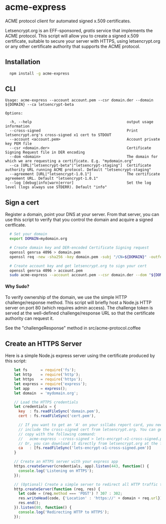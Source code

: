 # acme-express

ACME protocol client for automated signed x.509 certificates.

Letsencrypt.org is an EFF-sponsored, *gratis* service that implements the
ACME protocol. This script will allow you to create a signed x.509
certificate, suitable to secure your server with HTTPS, using
letsencrypt.org or any other certificate authority that supports the ACME
protocol.

## Installation

```bash
  npm install -g acme-express
```

## CLI

```
Usage: acme-express --account account.pem --csr domain.der --domain ${DOMAIN} --ca letsencrypt-beta

Options:

  -h, --help                                           output usage information
  --cross-signed                                       Print letsencrypt.org's cross-signed x1 cert to STDOUT
  --account <account.pem>                              Account private key PEM file
  --csr <domain.der>                                   Certificate Signing Request file in DER encoding
  --dom <domain>                                       The domain for which we are requesting a certificate. E.g. "mydomain.org"
  --ca [URL|"letsencrypt-beta"|"letsencrypt-staging"]  Certificate authority URL running ACME protocol. Default "letsencrypt-staging"
  --agreement [URL|"letsencrypt-1.0.1"]                The certificate agreement URL. Default "letsencrypt-1.0.1"
  --log [debug|info|warn|error]                        Set the log level (logs always use STDERR). Default "info"
```

## Sign a cert

Register a domain, point your DNS at your server. From that server, you
can use this script to verify that you control the domain and acquire a
signed certficate.

```bash
  # Set your domain
  export DOMAIN=mydomain.org

  # Create domain key and DER-encoded Certificate Signing request
  openssl genrsa 4096 > domain.pem
  openssl req -new -sha256 -key domain.pem -subj "/CN=${DOMAIN}" -outform DER > domain.der

  # Create account key and get letsencrypt.org to sign your cert
  openssl genrsa 4096 > account.pem
  sudo acme-express --account account.pem --csr domain.der --dom "${DOMAIN}" --ca letsencrypt-beta > cert.pem
```

#### Why Sudo?

To verify ownership of the domain, we use the simple HTTP
challenge/response method. This script will briefly host a Node.js HTTP
server on port 80 (which requires admin access). The challenge token is
served at the well-defined challenge/response URL so that the certificate
authority can request it.

See the "challengeResponse" method in src/acme-protocol.coffee

## Create an HTTPS Server

Here is a simple Node.js express server using the certificate produced by
this script:

```javascript
    let fs      = require('fs');
    let http    = require('http');
    let https   = require('https');
    let express = require('express');
    let app     = express();
    let domain  = 'mydomain.org';

    // Load the HTTPS credentials
    let credentials = {
      key  : fs.readFileSync('domain.pem'),
      cert : fs.readFileSync('cert.pem'),

      // If you want to get an 'A' on your ssllabs report card, you need to
      // include the cross-signed cert from letsencrypt.org. You can get a
      // copy with the following command:
      //   acme-express --cross-signed > lets-encrypt-x1-cross-signed.pem
      // Or, you can download it directly from letsencrypt.org at the following URL:
      ca   : [fs.readFileSync('lets-encrypt-x1-cross-signed.pem')]
    }

    // Create an HTTPS server with your express app
    https.createServer(credentials, app).listen(443, function() {
      console.log('Listening on HTTPS');
    });

    // (Optional) Create a simple server to redirect all HTTP traffic to HTTPS
    http.createServer(function (req, res) {
      let code = (req.method === 'POST') ? 307 : 302;
      res.writeHead(code, {'Location' : 'https://' + domain + req.url});
      res.end();
    }).listen(80, function() {
      console.log('Redirecting HTTP to HTTPS');
    });
```
